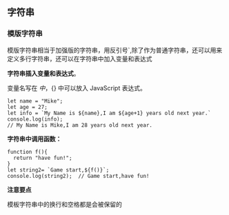 ﻿## 字符串

### 模版字符串

模版字符串相当于加强版的字符串，用反引号`,除了作为普通字符串，还可以用来定义多行字符串，还可以在字符串中加入变量和表达式

**字符串插入变量和表达式**。

变量名写在 ${} 中，${} 中可以放入 JavaScript 表达式。

```
let name = "Mike";
let age = 27;
let info = `My Name is ${name},I am ${age+1} years old next year.`
console.log(info);
// My Name is Mike,I am 28 years old next year.
```

**字符串中调用函数：**

```
function f(){
  return "have fun!";
}
let string2= `Game start,${f()}`;
console.log(string2);  // Game start,have fun!
```

**注意要点**

模板字符串中的换行和空格都是会被保留的